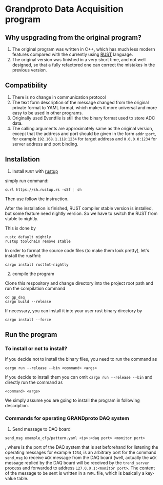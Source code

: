 # Grandproto Data Acquisition program

## Why uspgrading from the original program?
1. The original program was written in C++, which has much less modern
features compared with the currently using
[RUST](http://www.rust-lang.org) language.
2. The original version was finished in a very short time, and not well
 designed, so that a fully refactored one can correct the mistakes in the previous version.

## Compatibility
1. There is no change in communication protocol
2. The text form description of the message changed from the original
private format to YAML format, which makes it more universal and more
easy to be used in other programs.
3. Originally used Eventfile is still the the binary format used to
store ADC data.
4. The calling arguments are approximately same as the original version,
 except that the address and port should be given in the form
  ```addr:port```, for example ```192.168.1.118:1234``` for target
  address and ```0.0.0.0:1234``` for server address and port binding.

## Installation
1. Install ```RUST``` with [rustup](http://rustup.rs)

simply run command:
```
curl https://sh.rustup.rs -sSf | sh

```
Then use follow the instruction.

After the installation is finished, RUST compiler stable version is
installed, but some feature need nightly version. So we have to switch
the RUST from stable to nightly.

This is done by
```
rustc default nightly
rustup toolchain remove stable
```

In order to format the source code files (to make them look pretty),
let's install the rustfmt:
```
cargo install rustfmt-nightly
```

2. compile the program

Clone this respository and change directory into the project root path
and run the compilation command
```
cd gp_daq
cargo build --release
```

If necessary, you can install it into your user rust binary directory by
```
cargo install --force
```

## Run the program
### To install or not to install?
If you decide not to install the binary files, you need to run the
command as
```
cargo run --release --bin <command> <args>
```

If you decide to install them you can omit ```cargo run --release --bin```
and directly run the command as
```
<command> <args>
```

We simply assume you are going to install the program in following
description.

### Commands for operating GRANDproto DAQ system
1. Send message to DAQ board

```
send_msg example_cfg/pattern.yaml <ip>:<daq port> <monitor port>
```
, where <daq port> is the port of the DAQ system that is set beforehand
for listening the operating messages for example ```1234```,
<monitor port> is an arbitrary port for the command ```send_msg```
to receive ```ACK``` message from the DAQ board (well, actually the
```ACK``` message replied by the DAQ board will be received by the
```trend_server``` process and forwarded to address
```127.0.0.1:<monitor port>```. The content of the message to be sent
is written in a ```YAML``` file, which is basically a key-value table.



